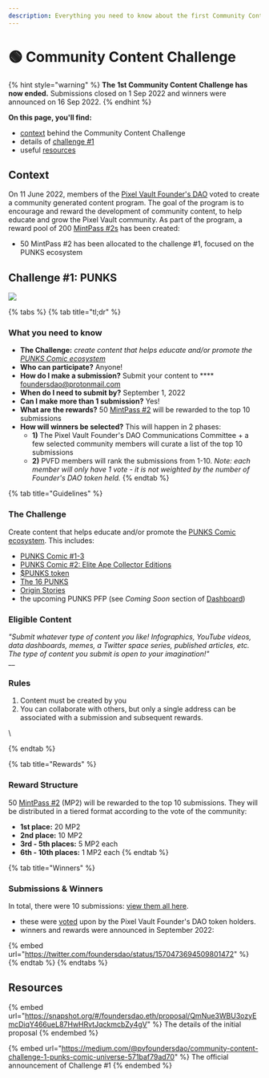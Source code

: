 ```yaml
---
description: Everything you need to know about the first Community Content Challenge
---
```


# 🟢 Community Content Challenge

{% hint style="warning" %}
**The** **1st Community Content Challenge has now ended.** Submissions closed on 1 Sep 2022 and winners were announced on 16 Sep 2022.
{% endhint %}

**On this page, you'll find:**

* [context](content-challenge.md#context) behind the Community Content Challenge
* details of [challenge #1](content-challenge.md#submission-guidelines)
* useful [resources](content-challenge.md#resources)

## Context

On 11 June 2022, members of the [Pixel Vault Founder's DAO](../learn/ecosystem/pvfd.md) voted to create a community generated content program. The goal of the program is to encourage and reward the development of community content, to help educate and grow the Pixel Vault community. As part of the program, a reward pool of 200 [MintPass #2s](../learn/ecosystem/MHU/mintpass/2.md) has been created:

* 50 MintPass #2 has been allocated to the challenge #1, focused on the PUNKS ecosystem

## Challenge #1: PUNKS

![](<../.gitbook/assets/banner\_PUNKS ecosystem>)

{% tabs %}
{% tab title="tl;dr" %}
### What you need to know

* **The Challenge:**  _create content that helps educate and/or promote the_ [_PUNKS Comic ecosystem_](../learn/ecosystem/punks/)
* **Who can participate?** Anyone!
* **How do I make a submission?** Submit your content to **** foundersdao@protonmail.com
* **When do I need to submit by?** September 1, 2022
* **Can I make more than 1 submission?** Yes!
* **What are the rewards?** 50 [MintPass #2](../learn/ecosystem/MHU/mintpass/2.md) will be rewarded to the top 10 submissions
* **How will winners be selected?** This will happen in 2 phases:
  * **1)** The Pixel Vault Founder's DAO Communications Committee + a few selected community members will curate a list of the top 10 submissions
  * **2)** PVFD members will rank the submissions from 1-10. _Note: each member will only have 1 vote - it is not weighted by the number of Founder's DAO token held._
{% endtab %}

{% tab title="Guidelines" %}
### **The Challenge**

Create content that helps educate and/or promote the [PUNKS Comic ecosystem](../learn/ecosystem/punks/). This includes:

* [PUNKS Comic #1-3](../learn/ecosystem/punks/punks-comic/)
* [PUNKS Comic #2: Elite Ape Collector Editions](../learn/gamification/punks/comic2.md)
* [$PUNKS token](../learn/ecosystem/punks/PUNKS.md)
* [The 16 PUNKS](../learn/ecosystem/punks/punks-comic/16-punks.md)
* [Origin Stories](../learn/ecosystem/punks/origin-stories.md)
* the upcoming PUNKS PFP (see _Coming Soon_ section of [Dashboard](dashboard.md))



### **Eligible Content**

_"Submit whatever type of content you like! Infographics, YouTube videos, data dashboards, memes, a Twitter space series, published articles, etc. The type of content you submit is open to your imagination!"_\
__

### **Rules**

1. Content must be created by you
2. You can collaborate with others, but only a single address can be associated with a submission and subsequent rewards.

\

{% endtab %}

{% tab title="Rewards" %}
### Reward Structure

50 [MintPass #2](../learn/ecosystem/MHU/mintpass/2.md) (MP2) will be rewarded to the top 10 submissions. They will be distributed in a tiered format according to the vote of the community:

* **1st place:** 20 MP2
* **2nd place:** 10 MP2
* **3rd - 5th places:** 5 MP2 each
* **6th - 10th places:** 1 MP2 each
{% endtab %}

{% tab title="Winners" %}
### Submissions & Winners

In total, there were 10 submissions: [view them all here](https://twitter.com/foundersdao/status/1568375138667884544).

* these were [voted](https://snapshot.org/#/foundersdao.eth/proposal/bafkreigmxo5lov5db5xdjcccjtvpo77hpctvvpuev6uszuj5dkzsilflz4) upon by the Pixel Vault Founder's DAO token holders.
* winners and rewards were announced in September 2022:

{% embed url="https://twitter.com/foundersdao/status/1570473694509801472" %}
{% endtab %}
{% endtabs %}



## Resources

{% embed url="https://snapshot.org/#/foundersdao.eth/proposal/QmNue3WBU3ozyEmcDiqY466ueL87HwHRvtJqckmcbZy4gV" %}
The details of the initial proposal
{% endembed %}

{% embed url="https://medium.com/@pvfoundersdao/community-content-challenge-1-punks-comic-universe-571baf79ad70" %}
The official announcement of Challenge #1
{% endembed %}
